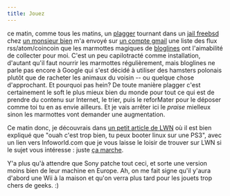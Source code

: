 ```yaml
---
title: Jouez
---
```


ce matin, comme tous les matins, un [plagger](http://plagger.org) tournant
dans un [jail freebsd](http://en.wikipedia.org/wiki/FreeBSD_Jail) chez [un
monsieur bien](http://www.tuxaco.net) m'a envoyé sur [un compte
gmail](http://gmail.com) une liste des flux rss/atom/coincoin que les
marmottes magiques de [bloglines](http://bloglines.com) ont l'aimabilité de
collecter pour moi. C'est un peu capilotracté comme installation, d'autant
qu'il faut nourrir les marmottes régulièrement, mais bloglines ne parle pas
encore à Google qui s'est décidé à utiliser des hamsters polonais plutôt que
de racheter les animaux du voisin -- ou quelque chose d'approchant. Et
pourquoi pas hein? De toute manière plagger c'est certainement le soft le plus
mieux bien du monde pour tout ce qui est de prendre du contenu sur Internet,
le trier, puis le reforMater pour le déposer comme toi tu en as envie
ailleurs. Et je vais arrêter ici le _praise_ mielleux sinon les marmottes vont
demander une augmentation.

Ce matin donc, je découvrais dans [un petit article de
LWN](http://lwn.net/Articles/210799/) où il est bien expliqué que "ouah c'est
trop bien, tu peux booter linux sur une PS3", avec un lien vers Infoworld.com
que je vous laisse le loisir de trouver sur LWN si le sujet vous intéresse :
juste [ça marche](http://youtube.com/watch?v=RBFjnQx6lfE).

Y'a plus qu'à attendre que Sony patche tout ceci, et sorte une version moins
bien de leur machine en Europe. Ah, on me fait signe qu'il y'aura d'abord une
Wii à la maison et qu'on verra plus tard pour les jouets trop chers de geeks.
:)

